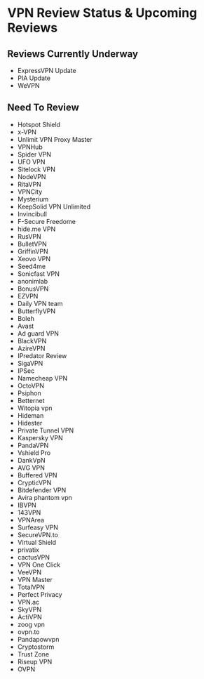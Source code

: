 # VPN Review Status & Upcoming Reviews

## Reviews Currently Underway
* ExpressVPN Update
* PIA Update
* WeVPN
## Need To Review
* Hotspot Shield
* x-VPN
* Unlimit VPN Proxy Master
* VPNHub
* Spider VPN
* UFO VPN
* Sitelock VPN
* NodeVPN 
* RitaVPN
* VPNCity
* Mysterium
* KeepSolid VPN Unlimited
* Invincibull
* F-Secure Freedome
* hide.me VPN
* RusVPN
* BulletVPN
* GriffinVPN
* Xeovo VPN
* Seed4me
* Sonicfast VPN
* anonimlab
* BonusVPN
* EZVPN
* Daily VPN team
* ButterflyVPN 
* Boleh
* Avast
* Ad guard VPN
* BlackVPN
* AzireVPN
* IPredator Review
* SigaVPN
* IPSec
* Namecheap VPN
* OctoVPN
* Psiphon 
* Betternet
* Witopia vpn 
* Hideman
* Hidester
* Private Tunnel VPN
* Kaspersky VPN
* PandaVPN
* Vshield Pro
* DankVpN
* AVG VPN
* Buffered VPN
* CrypticVPN
* Bitdefender VPN
* Avira phantom vpn 
* IBVPN
* 143VPN
* VPNArea
* Surfeasy VPN
* SecureVPN.to
* Virtual Shield
* privatix
* cactusVPN
* VPN One Click
* VeeVPN
* VPN Master
* TotalVPN
* Perfect Privacy
* VPN.ac
* SkyVPN
* ActiVPN
* zoog vpn
* ovpn.to
* Pandapowvpn
* Cryptostorm
* Trust Zone
* Riseup VPN
* OVPN
